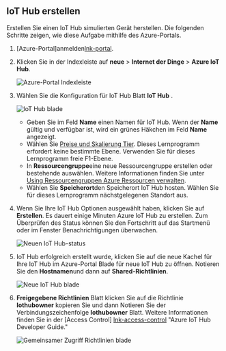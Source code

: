 ## <a name="create-an-iot-hub"></a>IoT Hub erstellen

Erstellen Sie einen IoT Hub simulierten Gerät herstellen. Die folgenden Schritte zeigen, wie diese Aufgabe mithilfe des Azure-Portals.

1. [Azure-Portal]anmelden[lnk-portal].

2. Klicken Sie in der Indexleiste auf **neue** > **Internet der Dinge** > **Azure IoT Hub**.

    ![Azure-Portal Indexleiste][1]

3. Wählen Sie die Konfiguration für IoT Hub Blatt **IoT Hub** .

    ![IoT Hub blade][2]

    * Geben Sie im Feld **Name** einen Namen für IoT Hub. Wenn der **Name** gültig und verfügbar ist, wird ein grünes Häkchen im Feld **Name** angezeigt.
    * Wählen Sie [Preise und Skalierung Tier][lnk-pricing]. Dieses Lernprogramm erfordert keine bestimmte Ebene. Verwenden Sie für dieses Lernprogramm freie F1-Ebene.
    * In **Ressourcengruppe**eine neue Ressourcengruppe erstellen oder bestehende auswählen. Weitere Informationen finden Sie unter [Using Ressourcengruppen Azure Ressourcen verwalten][lnk-resource-groups].
    * Wählen Sie **Speicherort**den Speicherort IoT Hub hosten. Wählen Sie für dieses Lernprogramm nächstgelegenen Standort aus.

4. Wenn Sie Ihre IoT Hub Optionen ausgewählt haben, klicken Sie auf **Erstellen**.  Es dauert einige Minuten Azure IoT Hub zu erstellen. Zum Überprüfen des Status können Sie den Fortschritt auf das Startmenü oder im Fenster Benachrichtigungen überwachen.

    ![Neuen IoT Hub-status][3]

5. IoT Hub erfolgreich erstellt wurde, klicken Sie auf die neue Kachel für Ihre IoT Hub im Azure-Portal Blade für neue IoT Hub zu öffnen. Notieren Sie den **Hostnamen**und dann auf **Shared-Richtlinien**.

    ![Neue IoT Hub blade][4]

6. **Freigegebene Richtlinien** Blatt klicken Sie auf die Richtlinie **Iothubowner** kopieren Sie und dann Notieren Sie der Verbindungszeichenfolge **Iothubowner** Blatt. Weitere Informationen finden Sie in der [Access Control] [ lnk-access-control] "Azure IoT Hub Developer Guide."

    ![Gemeinsamer Zugriff Richtlinien blade][5]


<!-- Images. -->
[1]: ./media/iot-hub-get-started-create-hub/create-iot-hub1.png
[2]: ./media/iot-hub-get-started-create-hub/create-iot-hub2.png
[3]: ./media/iot-hub-get-started-create-hub/create-iot-hub3.png
[4]: ./media/iot-hub-get-started-create-hub/create-iot-hub4.png
[5]: ./media/iot-hub-get-started-create-hub/create-iot-hub5.png

<!-- Links -->
[lnk-resource-groups]: ../articles/azure-portal/resource-group-portal.md
[lnk-portal]: https://portal.azure.com/
[lnk-pricing]: https://azure.microsoft.com/pricing/details/iot-hub/
[lnk-access-control]: ../articles/iot-hub/iot-hub-devguide-security.md
